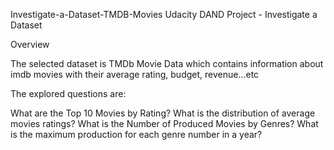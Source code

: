 Investigate-a-Dataset-TMDB-Movies
Udacity DAND Project - Investigate a Dataset

Overview

The selected dataset is TMDb Movie Data which contains information about imdb movies with their average rating, budget, revenue...etc

The explored questions are:

What are the Top 10 Movies by Rating?
What is the distribution of average movies ratings?
What is the Number of Produced Movies by Genres?
What is the maximum production for each genre number in a year?
